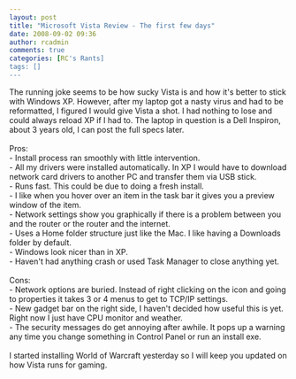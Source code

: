 ```yaml
---
layout: post
title: "Microsoft Vista Review - The first few days"
date: 2008-09-02 09:36
author: rcadmin
comments: true
categories: [RC's Rants]
tags: []
---
```

The running joke seems to be how sucky Vista is and how it's better to stick with Windows XP. However, after my laptop got a nasty virus and had to be reformatted, I figured I would give Vista a shot. I had nothing to lose and could always reload XP if I had to. The laptop in question is a Dell Inspiron, about 3 years old, I can post the full specs later. <br /><br />Pros:<br />- Install process ran smoothly with little intervention.<br />- All my drivers were installed automatically. In XP I would have to download network card drivers to another PC and transfer them via USB stick.<br />- Runs fast. This could be due to doing a fresh install.<br />- I like when you hover over an item in the task bar it gives you a preview window of the item. <br />- Network settings show you graphically if there is a problem between you and the router or the router and the internet.<br />- Uses a Home folder structure just like the Mac. I like having a Downloads folder by default.<br />- Windows look nicer than in XP.<br />- Haven't had anything crash or used Task Manager to close anything yet.<br /><br />Cons:<br />- Network options are buried. Instead of right clicking on the icon and going to properties it takes 3 or 4 menus to get to TCP/IP settings.<br />- New gadget bar on the right side, I haven't decided how useful this is yet. Right now I just have CPU monitor and weather.<br />- The security messages do get annoying after awhile. It pops up a warning any time you change something in Control Panel or run an install exe.<br /><br />I started installing World of Warcraft yesterday so I will keep you updated on how Vista runs for gaming.<br />
